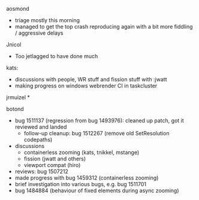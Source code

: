 aosmond
  * triage mostly this morning
  * managed to get the top crash reproducing again with a bit more fiddling / aggressive delays

Jnicol
  * Too jetlagged to have done much

kats:
  * discussions with people, WR stuff and fission stuff with :jwatt
  * making progress on windows webrender CI in taskcluster

jrmuizel
  *

botond
  * bug 1511137 (regression from bug 1493976): cleaned up patch, got it reviewed and landed
    * follow-up cleanup: bug 1512267 (remove old SetResolution codepaths)
  * discussions
    * containerless zooming (kats, tnikkel, mstange)
    * fission (jwatt and others)
    * viewport compat (hiro)
  * reviews: bug 1507212
  * made progress with bug 1459312 (containerless zooming)
  * brief investigation into various bugs, e.g. bug 1511701
  * bug 1484884 (behaviour of fixed elements during async zooming)
